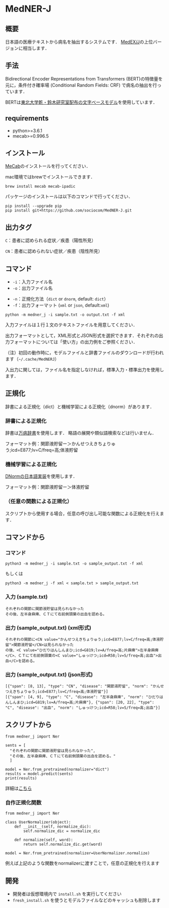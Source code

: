 # MedNER-J
## 概要
<!-- 日本語の病名抽出器である[MedEX/J](https://sociocom.naist.jp/medex-j/)の最新バージョンです． -->

日本語の医療テキストから病名を抽出するシステムです．
[MedEX/J](https://sociocom.naist.jp/medex-j/)の上位バージョンに相当します．

## 手法
Bidirectional Encoder Representations from Transformers (BERT)の特徴量を元に，条件付き確率場 (Conditional Random Fields: CRF) で病名の抽出を行っています．

BERTは[東北大学乾・鈴木研究室配布の文字ベースモデル](https://www.nlp.ecei.tohoku.ac.jp/news-release/3284/)を使用しています．

## requirements
- python>=3.6.1
- mecab>=0.996.5

## インストール
[MeCab](https://taku910.github.io/mecab/)のインストールを行ってください．

mac環境ではbrewでインストールできます．

`brew install mecab mecab-ipadic`

パッケージのインストールは以下のコマンドで行ってください．

```
pip install --upgrade pip
pip install git+https://github.com/sociocom/MedNER-J.git
```

<!-- ## データ
- 学習済みモデルファイル
- 病名正規化用辞書ファイル

のダウンロードが必要です．以下のコマンドでダウンロードを行えます．

`sh download_data.sh` -->

## 出力タグ
`C`：患者に認められる症状／疾患（陽性所見）

`CN`：患者に認められない症状／疾患（陰性所見）

## コマンド
- `-i`：入力ファイル名
- `-o`：出力ファイル名
<!-- - -m：モデル（default: BERT） -->
- `-n`：正規化方法（`dict` or `dnorm`, default: `dict`）
- `-f`：出力フォーマット (`xml` or `json`, default:`xml`)

```
python -m medner_j -i sample.txt -o output.txt -f xml
```

入力ファイルは１行１文のテキストファイルを用意してください．

出力フォーマットとして，XML形式とJSON形式を選択できます．それぞれの出力フォーマットについては「使い方」の出力例をご参照ください．

（注）初回の動作時に，モデルファイルと辞書ファイルのダウンロードが行われます（`~/.cache/MedNERJ`）

入出力に関しては，ファイル名を指定しなければ，標準入力・標準出力を使用します．

## 正規化
辞書による正規化（dict）と機械学習による正規化（dnorm）があります．

### 辞書による正規化
辞書は[万病辞書](https://sociocom.naist.jp/manbyou-dic/)を使用します．
略語の展開や類似語検索などは行いません．

フォーマット例：関節液貯留ー＞かんせつえきちょりゅう;icd=E877;lv=C/freq=高;体液貯留

### 機械学習による正規化
[DNormの日本語実装](https://github.com/sociocom/DNorm-J)を使用します．

フォーマット例：関節液貯留ー＞体液貯留

### （任意の関数による正規化）
スクリプトから使用する場合，任意の呼び出し可能な関数による正規化を行えます．


## コマンドから
### コマンド
`python3 -m medner_j -i sample.txt -o sample_output.txt -f xml`

もしくは

`python3 -m medner_j -f xml < sample.txt > sample_output.txt`

### 入力 (sample.txt)
```
それぞれの関節に関節液貯留は見られなかった
その後、左半身麻痺、ＣＴにて右前側頭葉の出血を認める。
```


### 出力 (sample_output.txt) (xml形式)
```
それぞれの関節に<CN value="かんせつえきちょりゅう;icd=E877;lv=C/freq=高;体液貯留">関節液貯留</CN>は見られなかった
の後、<C value="ひだりはんしんまひ;icd=G819;lv=A/freq=高;片麻痺">左半身麻痺</C>、ＣＴにて右前側頭葉の<C value="しゅっけつ;icd=R58;lv=S/freq=高;出血">出血</C>を認める。
```

### 出力 (sample_output.txt) (json形式)
```
[{"span": [8, 13], "type": "CN", "disease": "関節液貯留", "norm": "かんせつえきちょりゅう;icd=E877;lv=C/freq=高;体液貯留"}]
[{"span": [4, 9], "type": "C", "disease": "左半身麻痺", "norm": "ひだりはんしんまひ;icd=G819;lv=A/freq=高;片麻痺"}, {"span": [20, 22], "type": "C", "disease": "出血", "norm": "しゅっけつ;icd=R58;lv=S/freq=高;出血"}]
```

## スクリプトから
```
from medner_j import Ner

sents = [
  "それぞれの関節に関節液貯留は見られなかった",
  "その後、左半身麻痺、ＣＴにて右前側頭葉の出血を認める。"
  ]

model = Ner.from_pretrained(normalizer="dict")
results = model.predict(sents)
print(results)
```

詳細は[こちら](https://sociocom.github.io/MedNER-J/)

### 自作正規化関数
```
from medner_j import Ner

class UserNormalizer(object):
    def __init__(self, normalize_dic):
        self.normalize_dic = normalize_dic
    
    def normalize(self, word):
        return self.normalize_dic.get(word)
   
model = Ner.from_pretrained(normalizer=UserNormalizer.normalize)
```

例えば上記のような関数をnormalizerに渡すことで，任意の正規化を行えます


## 開発

- 開発者は仮想環境内で `install.sh` を実行してください
- `fresh_install.sh` を使うとモデルファイルなどのキャッシュも削除します
